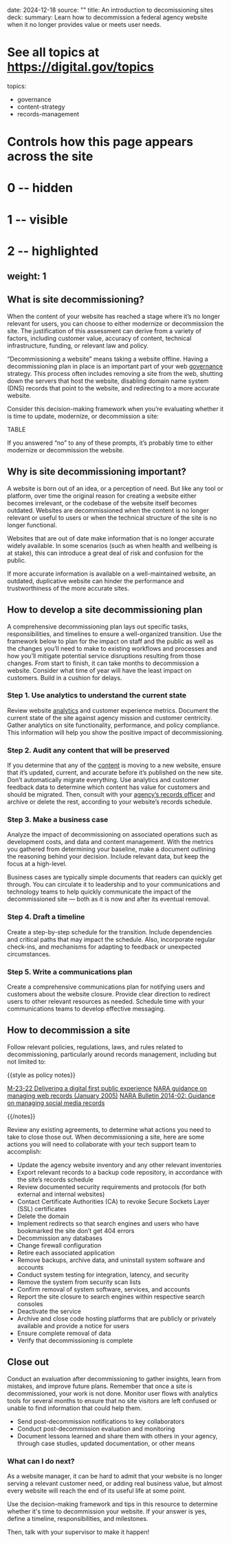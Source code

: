 date: 2024-12-18
source: ""
title: An introduction to decomissioning sites
deck:
summary: Learn how to decommission a federal agency website when it no longer provides value or meets user needs.
# See all topics at https://digital.gov/topics
topics:
  - governance
  - content-strategy
  - records-management
# Controls how this page appears across the site
# 0 -- hidden
# 1 -- visible
# 2 -- highlighted
weight: 1
---
## What is site decommissioning?

When the content of your website has reached a stage where it’s no longer relevant for users, you can choose to either modernize or decommission the site. The justification of this assessment can derive from a variety of factors, including customer value, accuracy of content, technical infrastructure, funding, or relevant law and policy. 

“Decommissioning a website” means taking a website offline. Having a decommissioning plan in place is an important part of your web [governance](https://digital.gov/topics/governance/) strategy. This process often includes removing a site from the web, shutting down the servers that host the website, disabling domain name system (DNS) records that point to the website, and redirecting to a more accurate website.

Consider this decision-making framework when you’re evaluating whether it is time to update, modernize, or decommission a site:

TABLE

If you answered “no” to any of these prompts, it’s probably time to either modernize or decommission the website.

## Why is site decommissioning important?

A website is born out of an idea, or a perception of need. But like any tool or platform, over time the original reason for creating a website either becomes irrelevant, or the codebase of the website itself becomes outdated. Websites are decommissioned when the content is no longer relevant or useful to users or when the technical structure of the site is no longer functional. 

Websites that are out of date make information that is no longer accurate widely available. In some scenarios (such as when health and wellbeing is at stake), this can introduce a great deal of risk and confusion for the public.

If more accurate information is available on a well-maintained website, an outdated, duplicative website can hinder the performance and trustworthiness of the more accurate sites. 

## How to develop a site decommissioning plan

A comprehensive decommissioning plan lays out specific tasks, responsibilities, and timelines to ensure a well-organized transition. Use the framework below to plan for the impact on staff and the public as well as the changes you’ll need to make to existing workflows and processes and how you’ll mitigate potential service disruptions resulting from those changes. 
From start to finish, it can take months to decommission a website. Consider what time of year will have the least impact on customers. Build in a cushion for delays. 

### Step 1. Use analytics to understand the current state

Review website [analytics](https://digital.gov/topics/analytics/) and customer experience metrics. Document the current state of the site against agency mission and customer centricity. Gather analytics on site functionality, performance, and policy compliance. This information will help you show the positive impact of decommissioning.

### Step 2. Audit any content that will be preserved
If you determine that any of the [content](https://digital.gov/topics/content-strategy/) is moving to a new website, ensure that it’s updated, current, and accurate before it’s published on the new site. Don’t automatically migrate everything. Use analytics and customer feedback data to determine which content has value for customers and should be migrated. Then, consult with your [agency’s records officer](https://www.archives.gov/records-mgmt/agency) and archive or delete the rest, according to your website’s records schedule. 

### Step 3. Make a business case
Analyze the impact of decommissioning on associated operations such as development costs, and data and content management. With the metrics you gathered from determining your baseline, make a document outlining the reasoning behind your decision. Include relevant data, but keep the focus at a high-level. 

Business cases are typically simple documents that readers can quickly get through. You can circulate it to leadership and to your communications and technology teams to help quickly communicate the impact of the decommissioned site — both as it is now and after its eventual removal. 

### Step 4. Draft a timeline
Create a step-by-step schedule for the transition. Include dependencies and critical paths that may impact the schedule. Also, incorporate regular check-ins, and mechanisms for adapting to feedback or unexpected circumstances.

### Step 5. Write a communications plan
Create a comprehensive communications plan for notifying users and customers about the website closure. Provide clear direction to redirect users to other relevant resources as needed.
Schedule time with your communications teams to develop effective messaging.

## How to decommission a site
Follow relevant policies, regulations, laws, and rules related to decommissioning, particularly around records management, including but not limited to:

{{style as policy notes}}

[M-23-22 Delivering a digital first public experience](https://digital.gov/resources/delivering-digital-first-public-experience/)
[NARA guidance on managing web records (January 2005)](https://www.archives.gov/records-mgmt/policy/managing-web-records-index.html)
[NARA Bulletin 2014-02: Guidance on managing social media records](https://www.archives.gov/records-mgmt/bulletins/2014/2014-02.html)

{{/notes}}

Review any existing agreements, to determine what actions you need to take to close those out.
When decommissioning a site, here are some actions you will need to collaborate with your tech support team to accomplish: 
* Update the agency website inventory and any other relevant inventories
* Export relevant records to a backup code repository, in accordance with the site’s records schedule
* Review documented security requirements and protocols (for both external and internal websites)
* Contact Certificate Authorities (CA) to revoke Secure Sockets Layer (SSL) certificates
* Delete the domain
* Implement redirects so that search engines and users who have bookmarked the site don’t get 404 errors
* Decommission any databases
* Change firewall configuration
* Retire each associated application
* Remove backups, archive data, and uninstall system software and accounts
* Conduct system testing for integration, latency, and security
* Remove the system from security scan lists
* Confirm removal of system software, services, and accounts
* Report the site closure to search engines within respective search consoles
* Deactivate the service
* Archive and close code hosting platforms that are publicly or privately available and provide a notice for users
* Ensure complete removal of data
* Verify that decommissioning is complete

## Close out
Conduct an evaluation after decommissioning to gather insights, learn from mistakes, and improve future plans. 
Remember that once a site is decommissioned, your work is not done. Monitor user flows with analytics tools for several months to ensure that no site visitors are left confused or unable to find information that could help them. 
* Send post-decommission notifications to key collaborators
* Conduct post-decommission evaluation and monitoring
* Document lessons learned and share them with others in your agency, through case studies, updated documentation, or other means

### What can I do next?
As a website manager, it can be hard to admit that your website is no longer serving a relevant customer need, or adding real business value, but almost every website will reach the end of its useful life at some point.

Use the decision-making framework and tips in this resource to determine whether it's time to decommission your website. If your answer is yes, define a timeline, responsibilities, and milestones. 

Then, talk with your supervisor to make it happen!